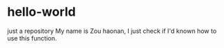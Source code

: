 # hello-world
just a repository
My name is Zou haonan, I just check if I'd known how to use this function.
